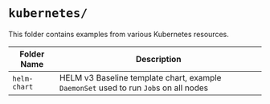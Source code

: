 # `kubernetes/`
This folder contains examples from various Kubernetes resources.


| Folder Name  | Description         |
|--------------|---------------------|
| `helm-chart` | HELM v3 Baseline template chart, example `DaemonSet` used to run `Job`s on all nodes
